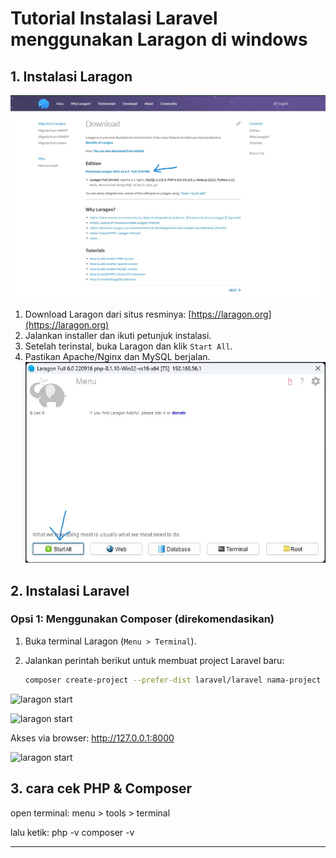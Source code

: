 
# Tutorial Instalasi Laravel menggunakan Laragon di windows

## 1. Instalasi Laragon

![Tampilan laragon](image/1.jpg)

1. Download Laragon dari situs resminya: [https://laragon.org](https://laragon.org)
2. Jalankan installer dan ikuti petunjuk instalasi.
3. Setelah terinstal, buka Laragon dan klik `Start All`.
4. Pastikan Apache/Nginx dan MySQL berjalan.
![laragon start](image/3.jpg)

## 2. Instalasi Laravel

### Opsi 1: Menggunakan Composer (direkomendasikan)

1. Buka terminal Laragon (`Menu > Terminal`).
2. Jalankan perintah berikut untuk membuat project Laravel baru:

   ```bash
   composer create-project --prefer-dist laravel/laravel nama-project

![laragon start](image/5.jpg)

![laragon start](image/6.jpg)

Akses via browser: http://127.0.0.1:8000

![laragon start](image/7.jpg)

## 3. cara cek PHP & Composer

open terminal: menu > tools > terminal

lalu ketik: php -v
            composer -v

---
